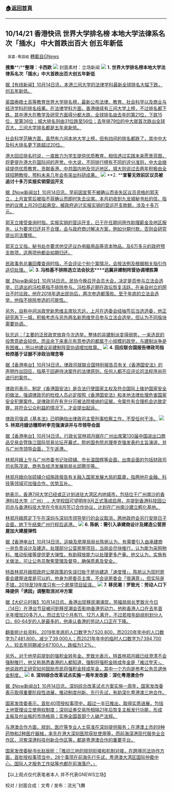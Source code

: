###  [:house:返回首頁](https://github.com/ourhimalayas/txt)
---


## 10/14/21 香港快讯 世界大学排名榜 本地大学法律系名次「插水」 中大首跌出百大 创五年新低
` 英喜-粵語組` [轉載自GNews](https://gnews.org/zh-hans/1593989/)

**搜集****/****整理：卡西欧**
![](https://assets.gnews.org/wp-content/uploads/2021/10/1014fenmian.jpg)
封面素材：立场新闻
![](https://assets.gnews.org/wp-content/uploads/2021/10/Screen-Shot-2021-10-14-at-10.19.10-AM.png)
**1. ****世界大学排名榜****本地大学法律系名次「插水」****中大首跌出百大****创五年新低**

[据【有线新闻】10月14日讯，本港三间大学的法律学科最新全球排名大幅下跌，创五年新低。](http://cablenews.i-cable.com/ci/news/article/37/770452)

[英国泰晤士高等教育世界大学排名榜，最新公布法律、教育、社会科学以及商业与经济学科的排名结果。在法律学科方面，香港继续有三间大学上榜，不过排名都下跌，其中港大在教学及研究方面得分都大跌，全球排名由去年的第21位，下跌15位，至第36位；城大排名则由31位跌至56位；去年排79位的中大就首次跌出全球百大，三间大学排名都是五年来新低。](http://cablenews.i-cable.com/ci/news/article/37/770452)

[社会科学范畴方面，虽然有六间本地大学上榜，但有四间的排名都跌了，其中中大及科大排名更下跌超过20位。](http://cablenews.i-cable.com/ci/news/article/37/770452)

[港大回应排名时说，一直致力为学生提供优质教育，相信透过实践未来愿景蓝图，将更提升港大在国际间的声誉。中大说，不同排行榜有不同的评分准则，中大会继续提供优质教育，贡献香港、中共国内地及邻近地区。城大则说过去两年积极由全球招聘教授，预料未来几年会有突出科研成果。](http://cablenews.i-cable.com/ci/news/article/37/770452)
![](https://assets.gnews.org/wp-content/uploads/2021/10/Screen-Shot-2021-10-14-at-10.19.20-AM.png)
**2. ****宣誓无效前区议员被追讨十多万实报实销营运开支**

[据【Now新闻台】10月14日讯，早前因宣誓不被确认而丧失区议员资格的郭天立，上月宣誓后被指不获确认而即时失去议席。本月初收到九龙城秘书处的信，指他的议席上月29日起悬空，被政府追讨实报实销的营运开支款额，涉及十多万元。](https://news.now.com/home/local/player?newsId=453191)

[郭天立接受查询时指，实报实销的营运开支，已于在任期间用作助理薪金及地区服务，认为要求归还并不合理，会与政府商讨解决方案，例如分期付款，否则会研究提出司法覆核。](https://news.now.com/home/local/player?newsId=453191)

[郭天立又指，秘书处亦要求他交还议办电脑用品等资本物品，及6万多元的政府预支款项，这两项他都会如期归还。](https://news.now.com/home/local/player?newsId=453191)

[民政事务总署回覆查询时指，不会评论个别个案情况，会按法例及根据相关指引作适切处理。](https://news.now.com/home/local/player?newsId=453191)
![](https://assets.gnews.org/wp-content/uploads/2021/10/Screen-Shot-2021-10-14-at-10.19.28-AM.png)
**3. ****冯检基不排除选立法会****狄志****远冀非建制阵营协调增胜算**

[据【Now新闻台】10月14日讯，民协今晚召开会员大会，决定是否参与立法会选举，已退出的冯检基指不排除参与。冯检基近期在政坛恢复活跃，在亲自创立的网台不时论政。他在2018年退出民协后，两次参选都落败。至于年底的立法会选举，他指不排除参选的可能性。](https://news.now.com/home/local/player?newsId=453174)

[另外，自称中间派政党新思维主席狄志远，上月在选委会经抽签后当选选委，他正研究再下一城，积极考虑与另外两名新思维党员参与立法会选举，但认为不同版块需要协调。](https://news.now.com/home/local/player?newsId=453174)

[狄志远：「主要的泛民政党放弃今次选举，整体的非建制派变得弱势，一来选民的投票意欲会较低，而且余下来表示有意参选的都属于小规模的政党，与建制派争是有困难。」所以他建议非建制阵营协调增加胜算。](https://news.now.com/home/local/player?newsId=453174)
![](https://assets.gnews.org/wp-content/uploads/2021/10/Screen-Shot-2021-10-14-at-10.19.36-AM.png)
**4. ****回应联合国报告****律政司指检控基于证据不涉政治理念等**

[据【香港电台】10月14日讯，律政司就联合国特别报告员有关《香港国安法》的声明作出回应，指基于回避待决案件的法律原则，任何人都不应评论司法程序尚在进行的案件。](https://news.rthk.hk/rthk/ch/component/k2/1615148-20211013.htm)

[律政司表示，制定《香港国安法》是合法行使国家主权及符合国际上维护国家安全的做法，强调律政司的检控人员必定按照《香港国安法》和本地法律处理危害国家安全犯罪案件。说律政司在有充分可被法院接纳的证据，令案件有合理机会达致定罪，并符合公众利益的情况下，才会提出起诉。](https://news.rthk.hk/rthk/ch/component/k2/1615148-20211013.htm)

[律政司强调《基本法》已明确指出律政司主管刑事检察工作，不受任何干涉。](https://news.rthk.hk/rthk/ch/component/k2/1615148-20211013.htm)
![](https://assets.gnews.org/wp-content/uploads/2021/10/Screen-Shot-2021-10-14-at-10.19.44-AM.png)
**5. ****林郑月娥访穗****聆听李克强演讲并与市领导会面**

[据【香港电台】10月14日讯，行政长官林郑月娥在广州出席第130届中国进出口商品交易会暨珠江国际贸易论坛开幕式，聆听国务院总理李克强发表的主旨演讲，并与广州市领导会面，下午返港。](https://news.rthk.hk/rthk/ch/component/k2/1615251-20211014.htm)

[林郑月娥上午与广州市委书记张硕辅、市长温国辉等会面，出席会面的包括财政司司长陈茂波、商务及经济发展局局长邱腾华等。](https://news.rthk.hk/rthk/ch/component/k2/1615251-20211014.htm)

[林郑月娥向张硕辅介绍施政报告有关融入国家发展大局的篇章，指两地在金融、科技等领域可加强合作，优势互补。](https://news.rthk.hk/rthk/ch/component/k2/1615251-20211014.htm)

[她表示，香港7间大学已经或正计划进驻大湾区内地城市，包括位于广州南沙的香港科技大学（广州） ，大学校园可望明年9月正式落成启用，并提到香港科技园公司亦与香港科技大学在今年8月签订合作协议，计划在广州南沙建立孵化基地。](https://news.rthk.hk/rthk/ch/component/k2/1615251-20211014.htm)

[林郑月娥原定下午在深圳与深圳市领导举行的会议取消，两地政府会另行安排日子会面，她下午结束广州行程后返港。](https://news.rthk.hk/rthk/ch/component/k2/1615251-20211014.htm)
![](https://assets.gnews.org/wp-content/uploads/2021/10/Screen-Shot-2021-10-14-at-10.19.56-AM.png)
**6. ****陈帆：需引入承建商设计及建造公营房屋****加大建屋弹性**

[据【香港电台】10月14日讯，运输及房屋局局长陈帆认为，有需要引入由承建商一并负责设计及建造，处理部分公营房屋项目，当局会尽快推行，认为能为采购物料、推动衔接等提供更大弹性，有助释放能力以处理更多产量。他又认为，实施有关做法，可让公务员聚焦管理及督导，确保质素及安全。](https://news.rthk.hk/rthk/ch/component/k2/1615216-20211014.htm)

[特首林郑月娥把政府公屋政策的失误归咎于房协建造「速度慢」，陈帆认为现时房委会建屋进度是可以的，他身为房委员主席，不会说房委会「很满意」，但实际是不错，2018至19年度只有一个房屋项目延误。](https://news.rthk.hk/rthk/ch/component/k2/1615216-20211014.htm)
![](https://assets.gnews.org/wp-content/uploads/2021/10/Screen-Shot-2021-10-14-at-10.20.05-AM.png)
**7. ****移民潮｜罗致光：劳动人口下降****提供「诱因」调整取消对冲方案**

[据【大纪元时报】10月14日讯，香港出现移民潮涌现，劳福局局长罗致光今日（14日）在港台节目被问到移民潮会否影响香港劳动力，他称香港人口在去年首半年增加20多万人，而过去12个月有11、12万人离开，不过若按年龄组别划分人口，60-64岁的人是最多的，他承认香港的劳动人口正在下降。](https://hk.epochtimes.com/news/2021-10-14/56323688)

[翻查统计处资料，2019年年底的人口数字为7,520,800，而2020年年中的人口数字为7,481,800，减少了39,000人；而2021年年中的临时人口数字为7,394,700人，较去年同期减少87,100人，跌幅为1.2%。](https://hk.epochtimes.com/news/2021-10-14/56323688)

[另外，对于他早前提到的强积金转年金。罗致光表示，特首林郑月娥已经澄清不会强制推行，他又称熟悉香港的人都知道，强制将强积金转成年金是「难过登天」。他说政府正研究如何鼓励巿民将强积金转成年金，其中一个方向是参考公务员退休金制度。](https://hk.epochtimes.com/news/2021-10-14/56323688)
![](https://assets.gnews.org/wp-content/uploads/2021/10/Screen-Shot-2021-10-14-at-10.20.15-AM.png)
**8. ****深圳综合改革试点实施一周年****发改委：深化粤港澳合作**

[据【Now新闻台】10月14日讯，深圳综合改革试点方案实施一周年，国家发改委表示取得重要阶段性进展，推动制度创新、先行先试，有助深化粤港澳三地合作。](https://news.now.com/home/local/player?newsId=453175)

[国家发改委表示，首批40项授权事项中，超过一半已推出，取得实质进展，包括土地管理设立使用权制度；深圳证券交易所相隔21年后恢复主板发行功能，形成主板及创业板的市场格局；实施全国首部个人破产法规。](https://news.now.com/home/local/player?newsId=453175)

[与港澳合作方面，规划、医疗等专业人士获准在深圳提供服务；在港澳上市的9种药物和2种医疗器械，率先在港大深圳医院获批使用等，而前海深港现代服务业合作区、河套深港科技创新合作区等，都是粤港澳合作的重要平台。](https://news.now.com/home/local/player?newsId=453175)

[国家发改委秘书长赵辰昕：「推动三地的规则衔接和机制对接，在跨境司法协作方面，首批授权事项当中，28个事项在前海先行先试，粤港澳大湾区国际仲裁中心、国际人才服务工作站等也都在前海落户。」](https://news.now.com/home/local/player?newsId=453175)

【以上观点仅代表笔者本人 并不代表GNEWS立场】

校对 / 封面合成：文粤 / 发布：流光飞舞
